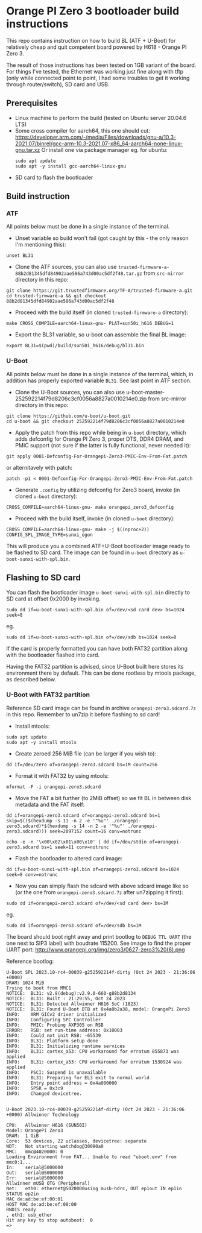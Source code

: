 # Orange PI Zero 3 bootloader build instructions
This repo contains instruction on how to build BL (ATF + U-Boot) for
relatively cheap and quit competent board powered by H618 - Orange PI Zero 3.

The result of those instructions has been tested on 1GB variant of the board.
For things I've tested, the Ethernet was working just fine along with
tftp (only while connected point to point, I had some troubles to get it working
through router/switch), SD card and USB.

## Prerequisites
- Linux machine to perform the build (tested on Ubuntu server 20.04.6 LTS)
- Some cross compiler for aarch64, this one should cut:
  https://developer.arm.com/-/media/Files/downloads/gnu-a/10.3-2021.07/binrel/gcc-arm-10.3-2021.07-x86_64-aarch64-none-linux-gnu.tar.xz
  Or install one via package manager eg. for ubuntu: 
  ```
  sudo apt update
  sudo apt -y install gcc-aarch64-linux-gnu
  ```
- SD card to flash the bootloader

## Build instruction

### ATF
All points below must be done in a single instance of the terminal.
- Unset variable so build won't fail (got caught by this - 
  the only reason I'm mentioning this):
```
unset BL31
```
- Clone the ATF sources, you can also use
  ```trusted-firmware-a-88b2d81345dfd84902aae586a743d00ac5df2f48.tar.gz```
  from ```src-mirror``` directory in this repo:
```
git clone https://git.trustedfirmware.org/TF-A/trusted-firmware-a.git
cd trusted-firmware-a && git checkout 88b2d81345dfd84902aae586a743d00ac5df2f48
```
- Proceed with the build itself (in cloned ```trusted-firmware-a``` directory):
```
make CROSS_COMPILE=aarch64-linux-gnu- PLAT=sun50i_h616 DEBUG=1
```
- Export the BL31 variable, so u-boot can assemble the final BL image:
```
export BL31=$(pwd)/build/sun50i_h616/debug/bl31.bin
```

### U-Boot
All points below must be done in a single instance of the terminal, which,
in addition has properly exported variable ```BL31```. See last point in ATF
section.

- Clone the U-Boot sources, you can also use
u-boot-master-252592214f79d8206c3cf0056a8827a0010214e0.zip
from src-mirror directory in this repo:
```
git clone https://github.com/u-boot/u-boot.git
cd u-boot && git checkout 252592214f79d8206c3cf0056a8827a0010214e0
```
- Apply the patch from this repo while being in ```u-boot``` directory,
  which adds defconfig for Orange PI Zero 3, proper DTS, DDR4 DRAM,
  and PMIC support (not sure if the latter is fully functional, never needed it):
```
git apply 0001-Defconfig-For-Orangepi-Zero3-PMIC-Env-From-Fat.patch
```
or alternitavely with patch:
```
patch -p1 < 0001-Defconfig-For-Orangepi-Zero3-PMIC-Env-From-Fat.patch
```
- Generate ```.config``` by utilizing defconfig for Zero3 board, invoke
  (in cloned ```u-boot``` directory):
```
CROSS_COMPILE=aarch64-linux-gnu- make orangepi_zero3_defconfig 
```
- Proceed with the build itself, invoke (in cloned ```u-boot``` directory):
```
CROSS_COMPILE=aarch64-linux-gnu- make -j $((nproc+2)) CONFIG_SPL_IMAGE_TYPE=sunxi_egon
```

This will produce you a combined ATF+U-Boot bootloader image ready to be flashed
to SD card. The image can be found in ```u-boot``` directory as ```u-boot-sunxi-with-spl.bin```.

## Flashing to SD card
You can flash the bootloader image ```u-boot-sunxi-with-spl.bin``` directly to
SD card at offset 0x2000 by invoking.
```
sudo dd if=u-boot-sunxi-with-spl.bin of=/dev/<sd card dev> bs=1024 seek=8
```
eg.
```
sudo dd if=u-boot-sunxi-with-spl.bin of=/dev/sdb bs=1024 seek=8
```

If the card is properly formatted you can have both FAT32 partition
along with the bootloader flashed into card.

Having the FAT32 partition is advised, since U-Boot built here stores its
environment there by default. This can be done rootless by mtools package, as
described below.

### U-Boot with FAT32 partition
Reference SD card image can be found in archive ```orangepi-zero3.sdcard.7z``` in
this repo. Remember to un7zip it before flashing to sd card!
- Install mtools:
```
sudo apt update
sudo apt -y install mtools
```
- Create zeroed 256 MiB file (can be larger if you wish to):
```
dd if=/dev/zero of=orangepi-zero3.sdcard bs=1M count=256
```
- Format it with FAT32 by using mtools:
```
mformat -F -i orangepi-zero3.sdcard
```
- Move the FAT a bit further (to 2MiB offset) so we fit BL in between disk metadata and the FAT itself:
```
dd if=orangepi-zero3.sdcard of=orangepi-zero3.sdcard bs=1 skip=$(($(hexdump -s 11 -n 2 -e '"%u"' ./orangepi-zero3.sdcard)*$(hexdump -s 14 -n 2 -e '"%u"' ./orangepi-zero3.sdcard))) seek=2097152 count=16 conv=notrunc

echo -e -n '\x00\x02\x01\x00\x10' | dd if=/dev/stdin of=orangepi-zero3.sdcard bs=1 seek=11 conv=notrunc
```
- Flash the bootloader to altered card image:
```
dd if=u-boot-sunxi-with-spl.bin of=orangepi-zero3.sdcard bs=1024 seek=8 conv=notrunc
```
- Now you can simply flash the sdcard with above sdcard image like so 
  (or the one from ```orangepi-zero3.sdcard.7z``` after un7zipping it first):
```
sudo dd if=orangepi-zero3.sdcard of=/dev/<sd card dev> bs=1M
```
eg.
```
sudo dd if=orangepi-zero3.sdcard of=/dev/sdb bs=1M
```

The board should boot right away and print bootlog to ```DEBUG TTL UART``` (the one next to SIP3 label)
with boudrate 115200. See image to find the proper UART port:
http://www.orangepi.org/img/zero3/0627-zero3%20(6).png

Reference bootlog:
```
U-Boot SPL 2023.10-rc4-00039-g252592214f-dirty (Oct 24 2023 - 21:36:06 +0000)
DRAM: 1024 MiB
Trying to boot from MMC1
NOTICE:  BL31: v2.9(debug):v2.9.0-660-g88b2d8134
NOTICE:  BL31: Built : 21:29:55, Oct 24 2023
NOTICE:  BL31: Detected Allwinner H616 SoC (1823)
NOTICE:  BL31: Found U-Boot DTB at 0x4a0b2a38, model: OrangePi Zero3
INFO:    ARM GICv2 driver initialized
INFO:    Configuring SPC Controller
INFO:    PMIC: Probing AXP305 on RSB
ERROR:   RSB: set run-time address: 0x10003
INFO:    Could not init RSB: -65539
INFO:    BL31: Platform setup done
INFO:    BL31: Initializing runtime services
INFO:    BL31: cortex_a53: CPU workaround for erratum 855873 was applied
INFO:    BL31: cortex_a53: CPU workaround for erratum 1530924 was applied
INFO:    PSCI: Suspend is unavailable
INFO:    BL31: Preparing for EL3 exit to normal world
INFO:    Entry point address = 0x4a000000
INFO:    SPSR = 0x3c9
INFO:    Changed devicetree.


U-Boot 2023.10-rc4-00039-g252592214f-dirty (Oct 24 2023 - 21:36:06 +0000) Allwinner Technology

CPU:   Allwinner H616 (SUN50I)
Model: OrangePi Zero3
DRAM:  1 GiB
Core:  53 devices, 22 uclasses, devicetree: separate
WDT:   Not starting watchdog@30090a0
MMC:   mmc@4020000: 0
Loading Environment from FAT... Unable to read "uboot.env" from mmc0:1...
In:    serial@5000000
Out:   serial@5000000
Err:   serial@5000000
Allwinner mUSB OTG (Peripheral)
Net:   eth0: ethernet@5020000using musb-hdrc, OUT ep1out IN ep1in STATUS ep2in
MAC de:ad:be:ef:00:01
HOST MAC de:ad:be:ef:00:00
RNDIS ready
, eth1: usb_ether
Hit any key to stop autoboot:  0
=>
```